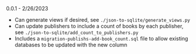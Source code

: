 0.0.1 - 2/26/2023
- Can generate views if desired, see `./json-to-sqlite/generate_views.py`
- Can update publishers to include a count of books by each publisher, see `./json-to-sqlite/add_count_to_publishers.py`
- Includes a `migration-publishs-add-book_count.sql` file to allow existing databases to be updated with the new column
